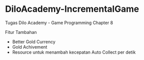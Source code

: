 # DiloAcademy-IncrementalGame
Tugas Dilo Academy - Game Programming Chapter 8

Fitur Tambahan
- Better Gold Currency
- Gold Achivement
- Resource untuk menambah kecepatan Auto Collect per detik

